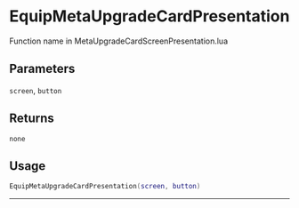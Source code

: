 # EquipMetaUpgradeCardPresentation
Function name in MetaUpgradeCardScreenPresentation.lua
## Parameters
`screen`, `button`
## Returns
`none`
## Usage
```lua
EquipMetaUpgradeCardPresentation(screen, button)
```
---
